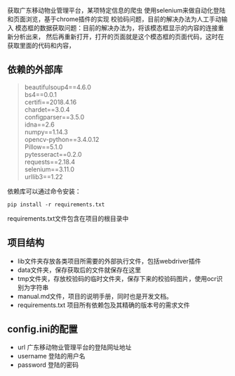 获取广东移动物业管理平台，某项特定信息的爬虫
使用selenium来做自动化登陆和页面浏览，基于chrome插件的实现
校验码问题，目前的解决办法为人工手动输入
模态框的数据获取问题：目前的解决办法为，将该模态框显示的内容的连接重新分析出来，
然后再重新打开，打开的页面就是这个模态框的页面代码，这时在获取里面的代码和内容，


## 依赖的外部库
> beautifulsoup4==4.6.0 <br>
> bs4==0.0.1 <br>
> certifi==2018.4.16 <br>
> chardet==3.0.4 <br>
> configparser==3.5.0 <br>
> idna==2.6 <br>
> numpy==1.14.3 <br>
> opencv-python==3.4.0.12 <br>
> Pillow==5.1.0 <br>
> pytesseract==0.2.0 <br>
> requests==2.18.4 <br>
> selenium==3.11.0 <br>
> urllib3==1.22 <br>


依赖库可以通过命令安装：
```
pip install -r requirements.txt
```
requirements.txt文件包含在项目的根目录中

## 项目结构
* lib文件夹存放各类项目所需要的外部执行文件，包括webdriver插件
* data文件夹，保存获取后的文件就保存在这里
* tmp文件夹，存放校验码的临时文件夹，保存下来的校验码图片，使用ocr识别为字符串
* manual.md文件，项目的说明手册，同时也是开发文档。
* requirements.txt 项目所有依赖包及其精确的版本号的需求文件

## config.ini的配置
- url 广东移动物业管理平台的登陆网址地址
- username 登陆的用户名
- password 登陆的密码